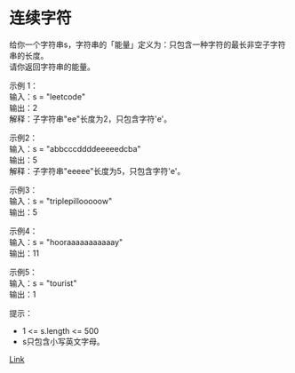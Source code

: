 <h1>连续字符</h1>

给你一个字符串s，字符串的「能量」定义为：只包含一种字符的最长非空子字符串的长度。</br>
请你返回字符串的能量。</br>

示例 1：</br>
输入：s = "leetcode"</br>
输出：2</br>
解释：子字符串"ee"长度为2，只包含字符'e'。</br>

示例2：</br>
输入：s = "abbcccddddeeeeedcba"</br>
输出：5</br>
解释：子字符串"eeeee"长度为5，只包含字符'e'。</br>

示例3：</br>
输入：s = "triplepillooooow"</br>
输出：5</br>

示例4：</br>
输入：s = "hooraaaaaaaaaaay"</br>
输出：11</br>

示例5：</br>
输入：s = "tourist"</br>
输出：1</br>

提示：
- 1 <= s.length <= 500
- s只包含小写英文字母。

[Link](https://leetcode-cn.com/problems/consecutive-characters/)